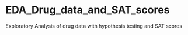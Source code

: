 # EDA_Drug_data_and_SAT_scores
Exploratory Analysis of drug data with hypothesis testing and SAT scores
